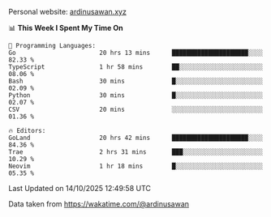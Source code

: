 Personal website: [ardinusawan.xyz](https://ardinusawan.xyz)

<!--START_SECTION:waka-->
📊 **This Week I Spent My Time On** 

```text
💬 Programming Languages: 
Go                       20 hrs 13 mins      █████████████████████░░░░   82.33 % 
TypeScript               1 hr 58 mins        ██░░░░░░░░░░░░░░░░░░░░░░░   08.06 % 
Bash                     30 mins             █░░░░░░░░░░░░░░░░░░░░░░░░   02.09 % 
Python                   30 mins             █░░░░░░░░░░░░░░░░░░░░░░░░   02.07 % 
CSV                      20 mins             ░░░░░░░░░░░░░░░░░░░░░░░░░   01.36 % 

🔥 Editors: 
GoLand                   20 hrs 42 mins      █████████████████████░░░░   84.36 % 
Trae                     2 hrs 31 mins       ███░░░░░░░░░░░░░░░░░░░░░░   10.29 % 
Neovim                   1 hr 18 mins        █░░░░░░░░░░░░░░░░░░░░░░░░   05.35 % 
```


 Last Updated on 14/10/2025 12:49:58 UTC
<!--END_SECTION:waka-->
Data taken from https://wakatime.com/@ardinusawan
